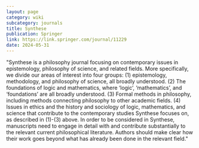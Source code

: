 ```yaml
---
layout: page
category: wiki
subcategory: journals
title: Synthese
publication: Springer
link: https://link.springer.com/journal/11229
date: 2024-05-31
---
```


"Synthese is a philosophy journal focusing on contemporary issues in epistemology, philosophy of science, and related fields. More specifically, we divide our areas of interest into four groups: (1) epistemology, methodology, and philosophy of science, all broadly understood. (2) The foundations of logic and mathematics, where ‘logic’, ‘mathematics’, and ‘foundations’ are all broadly understood. (3) Formal methods in philosophy, including methods connecting philosophy to other academic fields. (4) Issues in ethics and the history and sociology of logic, mathematics, and science that contribute to the contemporary studies Synthese focuses on, as described in (1)-(3) above. In order to be considered in Synthese, manuscripts need to engage in detail with and contribute substantially to the relevant current philosophical literature. Authors should make clear how their work goes beyond what has already been done in the relevant field."
